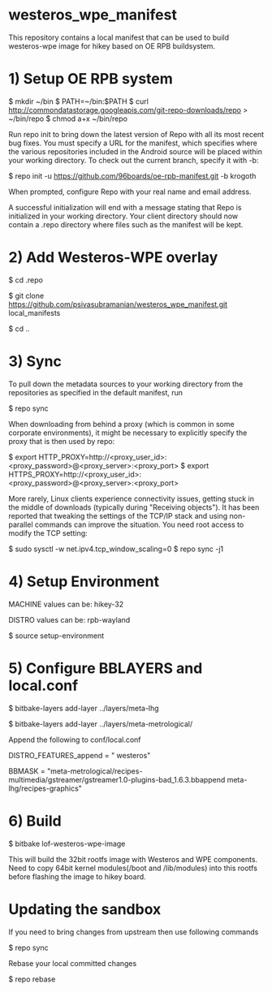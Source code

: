 # westeros_wpe_manifest
This repository contains a local manifest that can be used to build westeros-wpe image for hikey based on OE RPB buildsystem.

# 1) Setup OE RPB system

$ mkdir ~/bin
$ PATH=~/bin:$PATH
$ curl http://commondatastorage.googleapis.com/git-repo-downloads/repo > ~/bin/repo
$ chmod a+x ~/bin/repo

Run repo init to bring down the latest version of Repo with all its most recent bug fixes. You must specify a URL for the manifest, which specifies where the various repositories included in the Android source will be placed within your working directory. To check out the current branch, specify it with -b:

$ repo init -u https://github.com/96boards/oe-rpb-manifest.git -b krogoth

When prompted, configure Repo with your real name and email address.

A successful initialization will end with a message stating that Repo is initialized in your working directory. Your client directory should now contain a .repo directory where files such as the manifest will be kept.

# 2) Add Westeros-WPE overlay

$ cd .repo

$ git clone https://github.com/psivasubramanian/westeros_wpe_manifest.git local_manifests

$  cd ..

# 3) Sync
To pull down the metadata sources to your working directory from the repositories as specified in the default manifest, run

$ repo sync

When downloading from behind a proxy (which is common in some corporate environments), it might be necessary to explicitly specify the proxy that is then used by repo:

$ export HTTP_PROXY=http://<proxy_user_id>:<proxy_password>@<proxy_server>:<proxy_port>
$ export HTTPS_PROXY=http://<proxy_user_id>:<proxy_password>@<proxy_server>:<proxy_port>

More rarely, Linux clients experience connectivity issues, getting stuck in the middle of downloads (typically during "Receiving objects"). It has been reported that tweaking the settings of the TCP/IP stack and using non-parallel commands can improve the situation. You need root access to modify the TCP setting:

$ sudo sysctl -w net.ipv4.tcp_window_scaling=0
$ repo sync -j1

# 4) Setup Environment

MACHINE values can be:
hikey-32

DISTRO values can be:
rpb-wayland

$ source setup-environment

# 5) Configure BBLAYERS and local.conf

$ bitbake-layers add-layer ../layers/meta-lhg

$ bitbake-layers add-layer ../layers/meta-metrological/

Append the following to conf/local.conf

DISTRO_FEATURES_append = " westeros"

BBMASK = "meta-metrological/recipes-multimedia/gstreamer/gstreamer1.0-plugins-bad_1.6.3.bbappend meta-lhg/recipes-graphics"

# 6) Build

$ bitbake lof-westeros-wpe-image

This will build the 32bit rootfs image with Westeros and WPE components. Need to copy 64bit kernel modules(/boot and /lib/modules) into this rootfs before flashing the image to hikey board.

# Updating the sandbox

If you need to bring changes from upstream then use following commands

$ repo sync

Rebase your local committed changes

$ repo rebase
